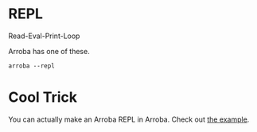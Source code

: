 # REPL
Read-Eval-Print-Loop

Arroba has one of these.

    arroba --repl

# Cool Trick
You can actually make an Arroba REPL in Arroba.
Check out [the example](../example/repl.arr).